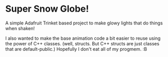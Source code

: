 Super Snow Globe!
=================

A simple Adafruit Trinket based project to make glowy lights that do things when shaken!

I also wanted to make the base animation code a bit easier to reuse using the power of C++ classes. (well, structs.  But C++ structs are just classes that are default-public.)  Hopefully I don't eat all of my progmem. :B
